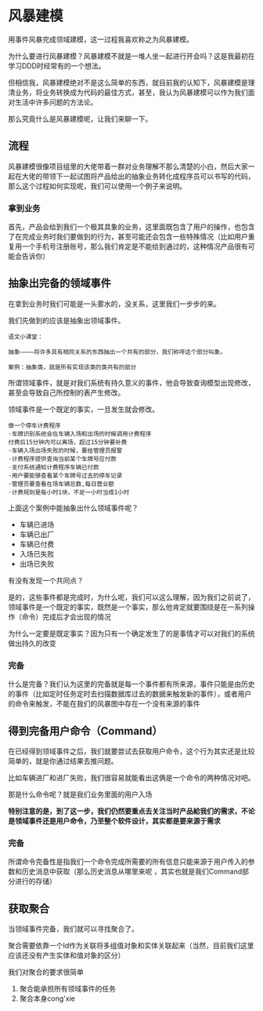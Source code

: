 # 风暴建模

用事件风暴完成领域建模，这一过程我喜欢称之为风暴建模。

为什么要进行风暴建模？风暴建模不就是一堆人坐一起进行开会吗？这是我最初在学习DDD时经常有的一个想法。

但相信我，风暴建模绝对不是这么简单的东西，就目前我的认知下，风暴建模是理清业务，将业务转换成为代码的最佳方式，甚至，我认为风暴建模可以作为我们面对生活中许多问题的方法论。

那么究竟什么是风暴建模呢，让我们来聊一下。

## 流程

风暴建模很像项目组里的大佬带着一群对业务理解不那么清楚的小白，然后大家一起在大佬的带领下一起试图将产品给出的抽象业务转化成程序员可以书写的代码，那么这个过程如何实现呢，我们可以使用一个例子来说明。

### 拿到业务

首先，产品会给到我们一个极其具象的业务，这里面既包含了用户的操作，也包含了在完成业务时我们要做到的行为，甚至可能还会包含一些特殊情况（比如用户重复用一个手机号注册账号，那么我们肯定是不能给到通过的，这种情况产品很有可能会告诉你）

## 抽象出完备的领域事件

在拿到业务时我们可能是一头雾水的，没关系，这里我们一步步的来。

我们先做到的应该是抽象出领域事件。

```text
语文小课堂：

抽象————将许多具有相同关系的东西抽出一个共有的部分，我们称呼这个部分叫象。

案例：抽象类，就是所有实现该类的类共有的部分
```

所谓领域事件，就是对我们系统有持久意义的事件，他会导致查询模型出现修改，甚至会导致自己所控制的表产生修改。

领域事件是一个既定的事实，一旦发生就会修改。

```text
做一个停车计费程序
·车牌识别系统会在车辆入场和出场的时候调用计费程序
付费后15分钟内可以离场，超过15分钟要补费
·车辆入场出场失败的时候，要给管理员报警
·计费程序提供查询当前某个车牌号应付款
·支付系统通知计费程序车辆已付款
·用户要能够查看某个车牌号过去的停车记录
·管理员要查看在场车辆总数,每日营业额
·计费规则是每小时1块，不足一小时当成1小时
```

上面这个案例中能抽象出什么领域事件呢？

* 车辆已进场
* 车辆已出厂
* 车辆已付费
* 入场已失败
* 出场已失败

有没有发现一个共同点？

是的，这些事件都是完成时，为什么呢，我们可以这么理解，因为我们之前说了，领域事件是一个既定的事实，既然是一个事实，那么他肯定就要围绕是在一系列操作（命令）完成后才会出现的情况

为什么一定要是既定事实？因为只有一个确定发生了的是事情才可以对我们的系统做出持久的改变

### 完备

什么是完备？我们认为这里的完备就是每一个事件都有所来源，事件只能是由历史的事件（比如定时任务定时去扫描数据库过去的数据来触发新的事件），或者用户的命令来触发，不能在我们的风暴图中存在一个没有来源的事件


## 得到完备用户命令（Command）

在已经得到领域事件之后，我们就要尝试去获取用户命令，这个行为其实还是比较简单的，就是你通过结果去推问题。

比如车辆进厂和进厂失败，我们很容易就能看出这俩是一个命令的两种情况对吧。

那是什么命令呢？就是我们业务里面的用户入场

**特别注意的是，到了这一步，我们仍然要重点去关注当时产品給我们的需求，不论是领域事件还是用户命令，乃至整个软件设计，其实都是要来源于需求**


### 完备

所谓命令完备性是指我们一个命令完成所需要的所有信息只能来源于用户传入的参数和历史消息中获取（那么历史消息从哪里来呢 ，其实也就是我们Command部分进行的存储）


## 获取聚合

当领域事件完备，我们就可以寻找聚合了。

聚合需要依靠一个Id作为关联将多组值对象和实体关联起来（当然，目前我们这里应该还没有产生实体和值对象的区分）

我们对聚合的要求很简单

1. 聚合能承担所有领域事件的任务
2. 聚合本身cong'xie